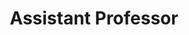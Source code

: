 ---
title: Assistant Professor
organization: Borough of Manhattan Community College
location: CUNY
start: 2017-01-01
---